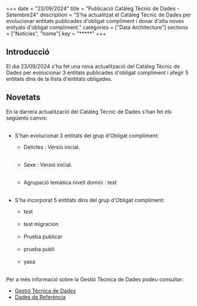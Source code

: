 +++ 
date        = "23/09/2024" 
title       = "Publicació Catàleg Tècnic de Dades - Setembre24" 
description = "S'ha actualitzat el Catàleg Tècnic de Dades per evolucionar entitats publicades d'obligat compliment i donar d'alta noves enityats d'obligat compliment." 
categories  = ["Data Architecture"] 
sections    = ["Notícies", "home"] 
key = "*****" 
+++ 

  

## Introducció 

El dia 23/09/2024 s'ha fet una nova actualització del Catàleg Tècnic de Dades per evolucionar 3 entitats publicades d'obligat compliment i afegir 5 entitats dins de la llista d'entitats obligades. 

## Novetats 

En la darrera actualització del Catàleg Tècnic de Dades s'han fet els següents canvis:<br><br> 

- S'han evolucionat 3 entitats del grup d'Obligat compliment:<br> 

  - Delictes : Versió inicial.<br><br>
  - Sexe : Versió inicial.<br><br>




  - Agrupació temàtica nivell domini : test<br><br>





- S'ha incorporat 5 entitats dins del grup d'Obligat compliment:<br> 

  - test<br><br>
  - test migracion<br><br>
  - Prueba publicar<br><br>
  - prueba publi<br><br>
  - yasa<br><br>




Per a més informació sobre la Gestió Tècnica de Dades podeu consultar: 


* [Gestió Tècnica de Dades](https://canigo.ctti.gencat.cat/plataformes/dadesref/gestiodades/) 
* [Dades de Referència](https://canigo.ctti.gencat.cat/plataformes/dadesref/dadesref/) 